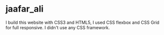 # jaafar_ali
I build this website with CSS3 and HTML5, I used CSS flexbox and CSS Grid for full responsive. I didn't use any CSS framework.
